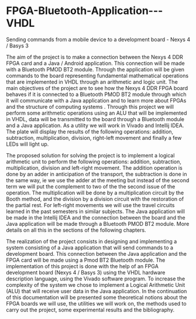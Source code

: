 # FPGA-Bluetooth-Application---VHDL
Sending commands from a mobile device to a development board - Nexys 4 / Basys 3

The aim of the project is to make a connection between the Nexys 4 DDR FPGA card and a Java / Android application. This connection will be made with a Bluetooth PMOD BT2 module. Through the application will be given commands to the board representing fundamental mathematical operations that are implemented in VHDL through an arithmetic and logic unit.
The main objectives of the project are to see how the Nexys 4 DDR FPGA board behaves if it is connected to a Bluetooth PMOD BT2 module through which it will communicate with a Java application and to learn more about FPGAs and the structure of computing systems . Through this project we will perform some arithmetic operations using an ALU that will be implemented in VHDL, data will be transmitted to the board through a Bluetooth module and a Java application. As a utility we will work in Vivado and Intellij IDEA.
The plate will display the results of the following operations: addition, subtraction, multiplication, division, right-left movement and finally a few LEDs will light up.


The proposed solution for solving the project is to implement a logical arithmetic unit to perform the following operations: addition, subtraction, multiplication, division and 
left-right movement. The addition operation is done by an adder in anticipation of the transport, the subtraction is done in the same way, ie we use the adder at the meeting but 
instead of the second term we will put the complement to two of the the second issue of the operation. The multiplication will be done by a multiplication circuit by the Booth 
method, and the division by a division circuit with the restoration of the partial rest. For left-right movements we will use the travel circuits learned in the past semesters in
similar subjects. The Java application will be made in the Intellij IDEA and the connection between the board and the Java application will be made through a Bluetooth PMOD BT2
module. More details on all this in the sections of the following chapters.

The realization of the project consists in designing and implementing a system consisting of a Java application that will send commands to a development board. This connection between the Java application and the FPGA card will be made using a Pmod BT2 Bluetooth module.
The implementation of this project is done with the help of an FPGA development board (Nexys 4 / Basys 3) using the VHDL hardware description language, using the Vivado software program.
To increase the complexity of the system we chose to implement a Logical Arithmetic Unit (ALU) that will receive user data in the Java application.
In the continuation of this documentation will be presented some theoretical notions about the FPGA boards we will use, the utilities we will work on, the methods used to carry out the project, some experimental results and the bibliography.
